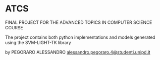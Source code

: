 # ATCS
FINAL PROJECT FOR THE ADVANCED TOPICS IN COMPUTER SCIENCE COURSE

The project contains both python implementations and models generated using the SVM-LIGHT-TK library

by PEGORARO ALESSANDRO alessandro.pegoraro.4@studenti.unipd.it
